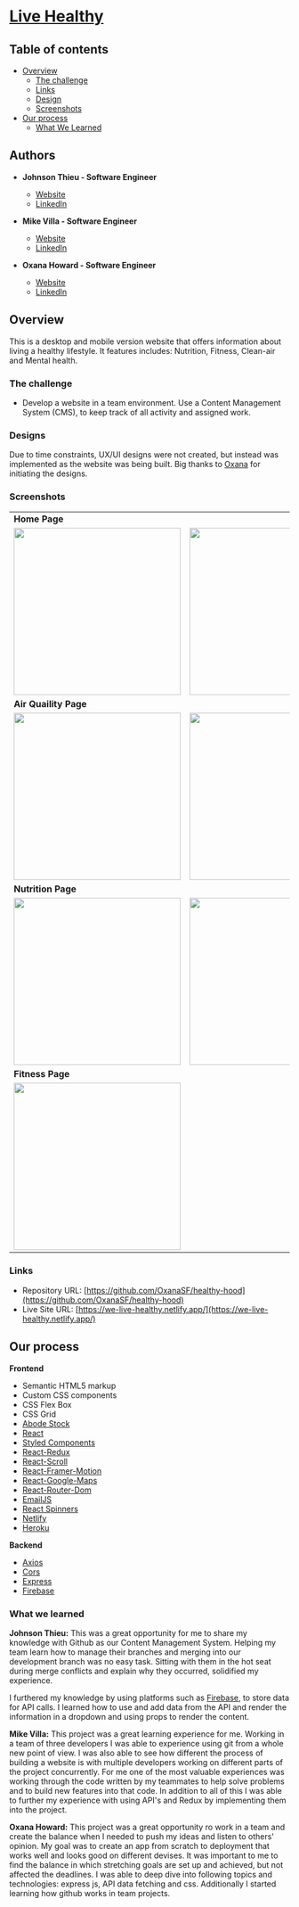 # [Live Healthy](https://we-live-healthy.netlify.app/)

## Table of contents

- [Overview](#overview)
  - [The challenge](#the-challenge)
  - [Links](#links)
  - [Design](#designs)
  - [Screenshots](#screenshots)
- [Our process](#our-process)
  - [What We Learned](#what-we-learned) 

## Authors

- **Johnson Thieu - Software Engineer**

  - [Website](https://mynameisjohnson.github.io/react-portfolio/)
  - [LinkedIn](https://www.linkedin.com/in/johnson-thieu/)

- **Mike Villa - Software Engineer**

  - [Website](https://mikegv.github.io/portfolio/)
  - [LinkedIn](https://www.linkedin.com/in/michael-villa-338a0567/)

- **Oxana Howard - Software Engineer**
  - [Website](https://oxana-howard.com/)
  - [LinkedIn](https://www.linkedin.com/in/oxana-howard/)

## Overview

This is a desktop and mobile version website that offers information about living a healthy lifestyle. It features includes: Nutrition, Fitness, Clean-air and Mental health.

### The challenge

- Develop a website in a team environment. Use a Content Management System (CMS), to keep track of all activity and assigned work.

### Designs

Due to time constraints, UX/UI designs were not created, but instead was implemented as the website was being built. Big thanks to [Oxana](https://oxana-howard.com/) for initiating the designs. 

### Screenshots

<table>
  <tr>
    <td><b>Home Page</td>     
  </tr>
  <tr>
    <td valign="top"><img src="https://user-images.githubusercontent.com/38548029/179036015-a580da45-4264-45c2-b31c-eb9610e89e94.png" width="300" /></td>
    <td valign="top"><img src="https://user-images.githubusercontent.com/38548029/179036089-3016abe7-ecab-46ce-9c0b-e6f8160d233f.png" width="300" /></td>
    <td valign="top"><img src="https://user-images.githubusercontent.com/38548029/179036104-e38e722d-6d42-497e-8420-32f30f41ecce.png" width="300" /></td>
  </tr>
  <tr>
    <td><b>Air Quaility Page</td>
  </tr>
  <tr>
    <td valign="top"><img src="https://user-images.githubusercontent.com/38548029/179036104-e38e722d-6d42-497e-8420-32f30f41ecce.png" width="300" /></td>
     <td valign="top"><img src="https://user-images.githubusercontent.com/49917973/188961709-613dd10d-0d79-4d0b-8b96-d83bd112672a.png" width="300" /></td>
   

  </tr>
  <tr>
    <td><b>Nutrition Page</td>     
  </tr>
  <tr>
    <td valign="top"><img src="https://user-images.githubusercontent.com/38548029/179036117-d0cb9977-8b44-4294-a969-f45266062fe1.png" width="300" /></td>
    <td valign="top"><img src="https://user-images.githubusercontent.com/38548029/179050441-2f44de96-d52c-4d4b-bb47-20b400e58c97.png" width="300" /></td>
  </tr>
  <tr>
    <td><b>Fitness Page</td>
  <tr>
    <td valign="top"><img src="https://user-images.githubusercontent.com/38548029/179036140-d582cd07-d2d8-4884-a1db-7828a9aff7df.png" width="300" /></td>
  </tr>
 </table>

### Links

- Repository URL: [https://github.com/OxanaSF/healthy-hood](https://github.com/OxanaSF/healthy-hood)
- Live Site URL: [https://we-live-healthy.netlify.app/](https://we-live-healthy.netlify.app/)

## Our process

**Frontend**

- Semantic HTML5 markup
- Custom CSS components
- CSS Flex Box
- CSS Grid
- [Abode Stock](stock.adobe.com/)
- [React](https://reactjs.org/)
- [Styled Components](https://styled-components.com/)
- [React-Redux](https://redux.js.org/usage/)
- [React-Scroll](https://www.npmjs.com/package/react-scroll)
- [React-Framer-Motion](https://www.framer.com/motion/)
- [React-Google-Maps](https://www.npmjs.com/package/@react-google-maps/api)
- [React-Router-Dom](https://www.npmjs.com/package/react-router-dom)
- [EmailJS](https://www.emailjs.com/)
- [React Spinners](https://www.npmjs.com/package/react-spinners)
- [Netlify](https://www.netlify.com/)
- [Heroku](https://www.heroku.com)

**Backend**

- [Axios](https://www.npmjs.com/package/axios#axios-api)
- [Cors](https://www.npmjs.com/package/cors)
- [Express](https://www.npmjs.com/package/express)
- [Firebase](https://firebase.google.com/)

### What we learned

**Johnson Thieu:**
This was a great opportunity for me to share my knowledge with Github as our Content Management System. Helping my team learn how to manage their branches and merging into our development branch was no easy task. Sitting with them in the hot seat during merge conflicts and explain why they occurred, solidified my experience.

I furthered my knowledge by using platforms such as [Firebase](https://firebase.google.com/), to store data for API calls. I learned how to use and add data from the API and render the information in a dropdown and using props to render the content.

**Mike Villa:**
This project was a great learning experience for me. Working in a team of three developers I was able to experience using git from a whole new point of view. I was also able to see how different the process of building a website is with multiple developers working on different parts of the project concurrently. For me one of the most valuable experiences was working through the code written by my teammates to help solve problems and to build new features into that code. In addition to all of this I was able to further my experience with using API's and Redux by implementing them into the project.

**Oxana Howard:**
This project was a great opportunity ro work in a team and create the balance when I needed to push my ideas and listen to others' opinion. My goal was to create an app from scratch to deployment that works well and looks good on different devises. It was important to me to find the balance in which stretching goals are set up and achieved, but not affected the deadlines. I was able to deep dive into following topics and technologies: express js, API data fetching and css. Additionally I started learning how github  works in team projects. 
